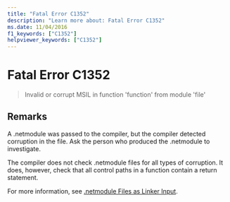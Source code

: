 ```yaml
---
title: "Fatal Error C1352"
description: "Learn more about: Fatal Error C1352"
ms.date: 11/04/2016
f1_keywords: ["C1352"]
helpviewer_keywords: ["C1352"]
---
```

# Fatal Error C1352

> Invalid or corrupt MSIL in function 'function' from module 'file'

## Remarks

A .netmodule was passed to the compiler, but the compiler detected corruption in the file.  Ask the person who produced the .netmodule to investigate.

The compiler does not check .netmodule files for all types of corruption.  It does, however, check that all control paths in a function contain a return statement.

For more information, see [.netmodule Files as Linker Input](../../build/reference/netmodule-files-as-linker-input.md).
